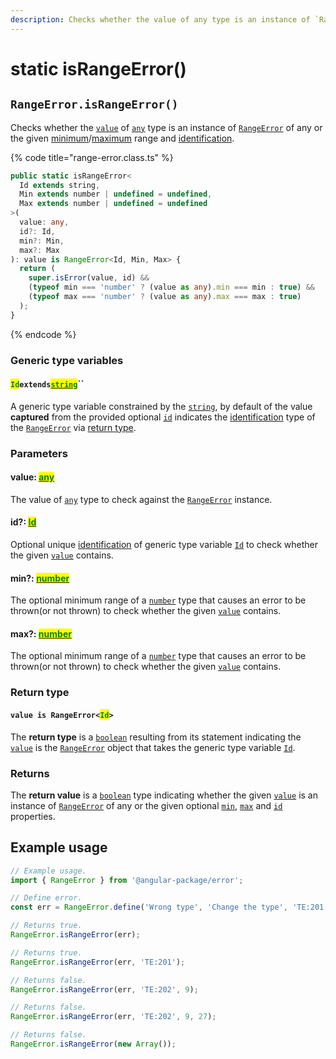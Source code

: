 ```yaml
---
description: Checks whether the value of any type is an instance of `RangeError`.
---
```


# static isRangeError()

## `RangeError.isRangeError()`

Checks whether the [`value`](static-israngeerror.md#value-any) of [`any`](https://www.typescriptlang.org/docs/handbook/2/everyday-types.html#any) type is an instance of [`RangeError`](broken-reference) of any or the given [minimum](static-israngeerror.md#min-number)/[maximum](static-israngeerror.md#max-number) range and [identification](static-israngeerror.md#id-id).

{% code title="range-error.class.ts" %}
```typescript
public static isRangeError<
  Id extends string,
  Min extends number | undefined = undefined,
  Max extends number | undefined = undefined
>(
  value: any,
  id?: Id,
  min?: Min,
  max?: Max
): value is RangeError<Id, Min, Max> {
  return (
    super.isError(value, id) &&
    (typeof min === 'number' ? (value as any).min === min : true) &&
    (typeof max === 'number' ? (value as any).max === max : true)
  );
}
```
{% endcode %}

### Generic type variables

#### <mark style="color:green;">`Id`</mark>`extends`[<mark style="color:green;">`string`</mark>](https://www.typescriptlang.org/docs/handbook/basic-types.html#string)``

A generic type variable constrained by the [`string`](https://developer.mozilla.org/en-US/docs/Web/JavaScript/Reference/Global\_Objects/String), by default of the value **captured** from the provided optional [`id`](static-israngeerror.md#id-id) indicates the [identification](../../getting-started/basic-concepts.md#identification) type of the [`RangeError`](broken-reference) via [return type](static-israngeerror.md#return-type).

### Parameters

#### value: [<mark style="color:green;">any</mark>](https://www.typescriptlang.org/docs/handbook/basic-types.html#any)<mark style="color:green;"></mark>

The value of [`any`](https://www.typescriptlang.org/docs/handbook/basic-types.html#any) type to check against the [`RangeError`](broken-reference) instance.

#### id?: [<mark style="color:green;">Id</mark>](../../error/generic-type-variables.md#wrap-opening)<mark style="color:green;"></mark>

Optional unique [identification](../../getting-started/basic-concepts.md#identification) of generic type variable [`Id`](static-israngeerror.md#id-extends-string) to check whether the given [`value`](static-israngeerror.md#value-any) contains.

#### min?: [<mark style="color:green;">number</mark>](https://developer.mozilla.org/en-US/docs/Web/JavaScript/Reference/Global\_Objects/Number)<mark style="color:green;"></mark>

The optional minimum range of a [`number`](https://developer.mozilla.org/en-US/docs/Web/JavaScript/Reference/Global\_Objects/Number) type that causes an error to be thrown(or not thrown) to check whether the given [`value`](static-israngeerror.md#value-any) contains.

#### max?: [<mark style="color:green;">number</mark>](https://developer.mozilla.org/en-US/docs/Web/JavaScript/Reference/Global\_Objects/Number)<mark style="color:green;"></mark>

The optional minimum range of a [`number`](https://developer.mozilla.org/en-US/docs/Web/JavaScript/Reference/Global\_Objects/Number) type that causes an error to be thrown(or not thrown) to check whether the given [`value`](static-israngeerror.md#value-any) contains.

### Return type

#### `value is RangeError<`<mark style="color:green;">`Id`</mark>`>`

The **return type** is a [`boolean`](https://www.typescriptlang.org/docs/handbook/basic-types.html#boolean) resulting from its statement indicating the [`value`](static-israngeerror.md#value-any) is the [`RangeError`](broken-reference) object that takes the generic type variable [`Id`](static-israngeerror.md#id-extends-string).

### Returns

The **return value** is a [`boolean`](https://developer.mozilla.org/en-US/docs/Web/JavaScript/Reference/Global\_Objects/Boolean) type indicating whether the given [`value`](static-israngeerror.md#value-any) is an instance of [`RangeError`](broken-reference) of any or the given optional [`min`](static-israngeerror.md#min-number), [`max`](static-israngeerror.md#max-number) and [`id`](static-israngeerror.md#id-id) properties.

## Example usage

```typescript
// Example usage.
import { RangeError } from '@angular-package/error';

// Define error.
const err = RangeError.define('Wrong type', 'Change the type', 'TE:201', 9, 27);

// Returns true.
RangeError.isRangeError(err);

// Returns true.
RangeError.isRangeError(err, 'TE:201');

// Returns false.
RangeError.isRangeError(err, 'TE:202', 9);

// Returns false.
RangeError.isRangeError(err, 'TE:202', 9, 27);

// Returns false.
RangeError.isRangeError(new Array());
```
